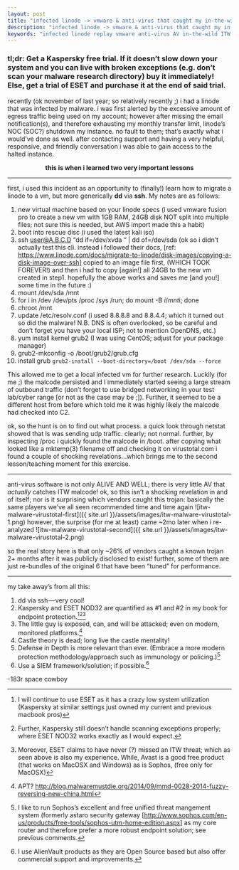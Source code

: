 ```yaml
---
layout: post
title: "infected linode -> vmware & anti-virus that caught my in-the-wild (ITW) malware"
description: "infected linode -> vmware & anti-virus that caught my in-the-wild (ITW) malware"
keywords: "infected linode replay vmware anti-virus AV in-the-wild ITW malware"
---
```

### tl;dr: Get a Kaspersky free trial. If it doesn’t slow down your system and you can live with broken exceptions (e.g. don’t scan your malware research directory) buy it immediately! Else, get a trial of ESET and purchase it at the end of said trial.

recently (ok november of last year; so relatively recently ;) i had a linode that was infected by malware. i was first alerted by the excessive amount of egress traffic being used on my account; however after missing the email notification(s), and therefore exhausting my monthly transfer limit, linode’s NOC (SOC?) shutdown my instance. no fault to them; that’s exactly what i would’ve done as well. after contacting support and having a very helpful, responsive, and friendly conversation i was able to gain access to the halted instance.

<p align="center">
<b>this is when i learned two very important lessons</b>
</p>

---

first, i used this incident as an opportunity to (finally!) learn how to migrate a linode to a vm, but more generically **dd** via **ssh**. My notes are as follows:

1. new virtual machine based on your linode specs (i used vmware fusion pro to create a new vm with 1GB RAM, 24GB disk NOT split into multiple files; not sure this is needed, but AWS import made this a habit)
2. boot into rescue disc (i used the latest kali iso)
3. ssh user@A.B.C.D “dd if=/dev/xvda “ | dd of=/dev/sda (ok so i didn’t actually test this cli. instead i followed their docs, [ref: https://www.linode.com/docs/migrate-to-linode/disk-images/copying-a-disk-image-over-ssh] copied to an image file first, (WHICH TOOK FOREVER!) and then i had to copy [again!] all 24GB to the new vm created in step1. hopefully the above works and saves me [and you!] some time in the future :)
4. mount /dev/sda /mnt
5. for i in /dev /dev/pts /proc /sys /run; do mount -B $i /mnt$i; done
6. chroot /mnt
7. update /etc/resolv.conf (i used 8.8.8.8 and 8.8.4.4; which it turned out so did the malware! N.B. DNS is often overlooked, so be careful and don’t forget you have your local ISP; not to mention OpenDNS, etc.)
8. yum install kernel grub2 (I was using CentOS; adjust for your package manager)
9. grub2-mkconfig -o /boot/grub2/grub.cfg
10. install grub
  `grub2-install --boot-directory=/boot /dev/sda --force`

This allowed me to get a local infected vm for further research. Luckily (for me ;) the malcode persisted and I immediately started seeing a large stream of outbound traffic (don’t forget to use bridged networking in your test lab/cyber range [or not as the case may be ;]). Further, it seemed to be a different host from before which told me it was highly likely the malcode had checked into C2.

ok, so the hunt is on to find out what process. a quick look through netstat showed that ls was sending udp traffic. clearly; not normal. further, by inspecting /proc i quickly found the malcode in /boot. after copying what looked like a mktemp(3) filename off and checking it on virustotal.com i found a couple of shocking revelations…which brings me to the second lesson/teaching moment for this exercise.

----------

anti-virus software is not only ALIVE AND WELL; there is very little AV that _actually_ catches ITW malcode! ok, so this isn’t a shocking revelation in and of itself; nor is it surprising which vendors caught this trojan: basically the same players we’ve all seen recommended time and time again
![itw-malware-virustotal-first]({{ site.url }}/assets/images/itw-malware-virustotal-1.png)
however, the surprise (for me at least) came ~2mo later when i re-analyzed
![itw-malware-virustotal-second]({{ site.url }}/assets/images/itw-malware-virustotal-2.png)

so the real story here is that only ~26% of vendors caught a known trojan 2+ months after it was publicly disclosed to exist! further, some of them are just re-bundles of the original 6 that have been “tuned” for performance.

----------

my take away’s from all this:

1. dd via ssh — very cool!
2. Kaspersky and ESET NOD32 are quantified as #1 and #2 in my book for endpoint protection.[^1][^2][^3]
3. The little guy is exposed, can, and will be attacked; even on modern, monitored platforms.[^4]
4. Castle theory is dead; long live the castle mentality!
5. Defense in Depth is more relevant than ever. (Embrace a more modern protection methodology/approach such as immunology or policing.)[^5]
6. Use a SIEM framework/solution; if possible.[^6]

-183r space cowboy
[^1]: I will continue to use ESET as it has a crazy low system utilization (Kaspersky at similar settings just owned my current and previous macbook pros)
[^2]: Further, Kaspersky still doesn’t handle scanning exceptions properly; where ESET NOD32 works exactly as I would expect.
[^3]: Moreover, ESET claims to have never (?) missed an ITW threat; which as seen above is also my experience. While, Avast is a good free product (that works on MacOSX and Windows) as is Sophos, (free only for MacOSX)
[^4]: APT? http://blog.malwaremustdie.org/2014/09/mmd-0028-2014-fuzzy-reversing-new-china.html
[^5]: I like to run Sophos’s excellent and free unified threat mangement system (formerly astaro security gateway [http://www.sophos.com/en-us/products/free-tools/sophos-utm-home-edition.aspx] as my core router and therefore prefer a more robust endpoint solution; see previous comments.
[^6]: I use AlienVault products as they are Open Source based but also offer commercial support and improvements.
